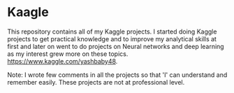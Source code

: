 # Kaagle
This repository contains all of my Kaggle projects. I started doing Kaggle projects to get practical knowledge and to improve my analytical skills at first and later on went to do projects on Neural networks and deep learning as my interest grew more on these topics. https://www.kaggle.com/yashbaby48.

Note: I wrote few comments in all the projects so that 'I' can understand and remember easily. These projects are not at professional level.
